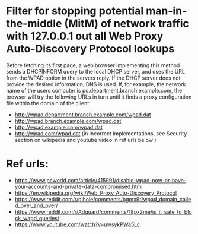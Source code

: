 # Filter for stopping potential man-in-the-middle (MitM) of network traffic with 127.0.0.1 out all Web Proxy Auto-Discovery Protocol lookups

Before fetching its first page, a web browser implementing this method sends a DHCPINFORM query to the local DHCP server, and uses the URL from the WPAD option in 
the servers reply. If the DHCP server does not provide the desired information, DNS is used. 
If, for example, the network name of the users computer is pc.department.branch.example.com, the browser will 
try the following URLs in turn until it finds a proxy configuration file within the domain of the client:

- http://wpad.department.branch.example.com/wpad.dat
- http://wpad.branch.example.com/wpad.dat
- http://wpad.example.com/wpad.dat
- http://wpad.com/wpad.dat (in incorrect implementations, see Security section on wikipedia and youtube video in ref urls below )

# Ref urls:
- https://www.pcworld.com/article/415991/disable-wpad-now-or-have-your-accounts-and-private-data-compromised.html
- https://en.wikipedia.org/wiki/Web_Proxy_Auto-Discovery_Protocol
- https://www.reddit.com/r/pihole/comments/bgmx9t/wpad_domain_called_over_and_over/
- https://www.reddit.com/r/Adguard/comments/18px2me/is_it_safe_to_block_wapd_queries/
- https://www.youtube.com/watch?v=uwsykPWa5Lc

